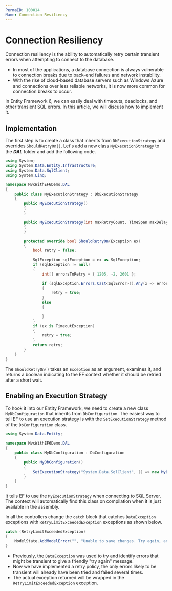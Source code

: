 ```yaml
---
PermaID: 100014
Name: Connection Resiliency
---
```


# Connection Resiliency

Connection resiliency is the ability to automatically retry certain transient errors when attempting to connect to the database.

* In most of the applications, a database connection is always vulnerable to connection breaks due to back-end failures and network instability.
* With the rise of cloud-based database servers such as Windows Azure and connections over less reliable networks, it is now more common for connection breaks to occur.

In Entity Framework 6, we can easily deal with timeouts, deadlocks, and other transient SQL errors. In this article, we will discuss how to implement it.

## Implementation

The first step is to create a class that inherits from `DbExecutionStrategy` and overrides `ShouldRetryOn()`. Let's add a new class `MyExecutionStrategy` to the _**DAL**_ folder and add the following code.

```csharp
using System;
using System.Data.Entity.Infrastructure;
using System.Data.SqlClient;
using System.Linq;

namespace MvcWithEF6Demo.DAL
{
    public class MyExecutionStrategy : DbExecutionStrategy
    {
        public MyExecutionStrategy()
        {
        }

        public MyExecutionStrategy(int maxRetryCount, TimeSpan maxDelay) : base(maxRetryCount, maxDelay)
        {
        }

        protected override bool ShouldRetryOn(Exception ex)
        {
            bool retry = false;

            SqlException sqlException = ex as SqlException;
            if (sqlException != null)
            {
                int[] errorsToRetry = { 1205, -2, 2601 };

                if (sqlException.Errors.Cast<SqlError>().Any(x => errorsToRetry.Contains(x.Number)))
                {
                    retry = true;
                }
                else
                {

                }
            }
            if (ex is TimeoutException)
            {
                retry = true;
            }
            return retry;
        }
    }
}
```

The `ShouldRetryOn()` takes an `Exception` as an argument, examines it, and returns a boolean indicating to the EF context whether it should be retried after a short wait.

## Enabling an Execution Strategy

To hook it into our Entity Framework, we need to create a new class `MyDbConfiguration` that inherits from `DbConfiguration`. The easiest way to tell EF to use an execution strategy is with the `SetExecutionStrategy` method of the `DbConfiguration` class.

```csharp
using System.Data.Entity;

namespace MvcWithEF6Demo.DAL
{
    public class MyDbConfiguration : DbConfiguration
    {
        public MyDbConfiguration()
        {
            SetExecutionStrategy("System.Data.SqlClient", () => new MyExecutionStrategy());
        }
    }
}
```

It tells EF to use the `MyExecutionStrategy` when connecting to SQL Server. The context will automatically find this class on compilation when it is just available in the assembly.

In all the controllers change the `catch` block that catches `DataException` exceptions with `RetryLimitExceededException` exceptions as shown below.

```csharp
catch (RetryLimitExceededException)
{
    ModelState.AddModelError("", "Unable to save changes. Try again, and if the problem persists see your system administrator.");
}
```

* Previously, the `DataException` was used to try and identify errors that might be transient to give a friendly "try again" message. 
* Now we have implemented a retry policy, the only errors likely to be transient will already have been tried and failed several times.
* The actual exception returned will be wrapped in the `RetryLimitExceededException` exception.

